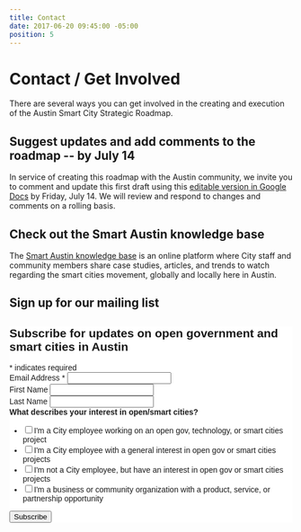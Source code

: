 ```yaml
---
title: Contact
date: 2017-06-20 09:45:00 -05:00
position: 5
---
```


# Contact / Get Involved

There are several ways you can get involved in the creating and execution of the Austin Smart City Strategic Roadmap. 

## Suggest updates and add comments to the roadmap -- by July 14

In service of creating this roadmap with the Austin community, we invite you to comment and update this first draft using this [editable version in Google Docs](https://docs.google.com/document/d/10AI9v6OEQQjMNN_CSlUqIsEQrUOLJckueyJaN0LXa9Y/edit?usp=sharing) by Friday, July 14. We will review and respond to changes and comments on a rolling basis.

## Check out the Smart Austin knowledge base

The [Smart Austin knowledge base](https://smartaustin.bloomfire.com/) is an online platform where City staff and community members share case studies, articles, and trends to watch regarding the smart cities movement, globally and locally here in Austin.

## Sign up for our mailing list 

<!-- Begin MailChimp Signup Form -->
<link href="//cdn-images.mailchimp.com/embedcode/classic-10_7.css" rel="stylesheet" type="text/css">
<style type="text/css">
	#mc_embed_signup{background:#fff; clear:left; font:14px Helvetica,Arial,sans-serif; }
	/* Add your own MailChimp form style overrides in your site stylesheet or in this style block.
	   We recommend moving this block and the preceding CSS link to the HEAD of your HTML file. */
</style>
<div id="mc_embed_signup">
<form action="//github.us15.list-manage.com/subscribe/post?u=6f30653c65f06ca383a19d0bf&amp;id=481336e8ce" method="post" id="mc-embedded-subscribe-form" name="mc-embedded-subscribe-form" class="validate" target="_blank" novalidate>
    <div id="mc_embed_signup_scroll">
	<h2>Subscribe for updates on open government and smart cities in Austin</h2>
<div class="indicates-required"><span class="asterisk">*</span> indicates required</div>
<div class="mc-field-group">
	<label for="mce-EMAIL">Email Address  <span class="asterisk">*</span>
</label>
	<input type="email" value="" name="EMAIL" class="required email" id="mce-EMAIL">
</div>
<div class="mc-field-group">
	<label for="mce-FNAME">First Name </label>
	<input type="text" value="" name="FNAME" class="" id="mce-FNAME">
</div>
<div class="mc-field-group">
	<label for="mce-LNAME">Last Name </label>
	<input type="text" value="" name="LNAME" class="" id="mce-LNAME">
</div>
<div class="mc-field-group input-group">
    <strong>What describes your interest in open/smart cities? </strong>
    <ul><li><input type="checkbox" value="1" name="group[1409][1]" id="mce-group[1409]-1409-0"><label for="mce-group[1409]-1409-0">I'm a City employee working on an open gov, technology, or smart cities project</label></li>
<li><input type="checkbox" value="2" name="group[1409][2]" id="mce-group[1409]-1409-1"><label for="mce-group[1409]-1409-1">I'm a City employee with a general interest in open gov or smart cities projects</label></li>
<li><input type="checkbox" value="4" name="group[1409][4]" id="mce-group[1409]-1409-2"><label for="mce-group[1409]-1409-2">I'm not a City employee, but have an interest in open gov or smart cities projects</label></li>
<li><input type="checkbox" value="8" name="group[1409][8]" id="mce-group[1409]-1409-3"><label for="mce-group[1409]-1409-3">I'm a business or community organization with a product, service, or partnership opportunity</label></li>
</ul>
</div>
	<div id="mce-responses" class="clear">
		<div class="response" id="mce-error-response" style="display:none"></div>
		<div class="response" id="mce-success-response" style="display:none"></div>
	</div>    <!-- real people should not fill this in and expect good things - do not remove this or risk form bot signups-->
    <div style="position: absolute; left: -5000px;" aria-hidden="true"><input type="text" name="b_6f30653c65f06ca383a19d0bf_481336e8ce" tabindex="-1" value=""></div>
    <div class="clear"><input type="submit" value="Subscribe" name="subscribe" id="mc-embedded-subscribe" class="button"></div>
    </div>
</form>
</div>
<script type='text/javascript' src='//s3.amazonaws.com/downloads.mailchimp.com/js/mc-validate.js'></script><script type='text/javascript'>(function($) {window.fnames = new Array(); window.ftypes = new Array();fnames[0]='EMAIL';ftypes[0]='email';fnames[1]='FNAME';ftypes[1]='text';fnames[2]='LNAME';ftypes[2]='text';}(jQuery));var $mcj = jQuery.noConflict(true);</script>
<!--End mc_embed_signup-->